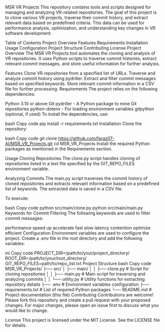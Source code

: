 MSR VR Projects
This repository contains tools and scripts designed for managing and analyzing VR-related repositories. The goal of this project is to clone various VR projects, traverse their commit history, and extract relevant data based on predefined criteria. This data can be used for performance analysis, optimization, and understanding key changes in VR software development.

Table of Contents
Project Overview
Features
Requirements
Installation
Usage
Configuration
Project Structure
Contributing
License
Project Overview
The MSR VR Projects tool automates the cloning and analysis of VR repositories. It uses Python scripts to traverse commit histories, extract relevant commit messages, and store useful information for further analysis.

Features
Clone VR repositories from a specified list of URLs.
Traverse and analyze commit history using pydriller.
Extract and filter commit messages based on specified keywords.
Store relevant commit information in a CSV file for further processing.
Requirements
The project relies on the following dependencies:

Python 3.10 or above
Git
pydriller - A Python package to mine Git repositories
python-dotenv - For loading environment variables
gitpython (optional, if used)
To install the dependencies, use:

bash
Copy code
pip install -r requirements.txt
Installation
Clone the repository:

bash
Copy code
git clone https://github.com/faraz07-AI/MSR_VR_Projects.git
cd MSR_VR_Projects
Install the required Python packages as mentioned in the Requirements section.

Usage
Cloning Repositories
The clone.py script handles cloning of repositories listed in a text file specified by the GIT_REPO_FILES environment variable.

Analyzing Commits
The main.py script traverses the commit history of cloned repositories and extracts relevant information based on a predefined list of keywords. The extracted data is saved in a CSV file.

To execute:

bash
Copy code
python src/main/clone.py
python src/main/main.py
Keywords for Commit Filtering
The following keywords are used to filter commit messages:

performance
speed up
accelerate
fast
slow
latency
contention
optimize
efficient
Configuration
Environment variables are used to configure the project. Create a .env file in the root directory and add the following variables:

ini
Copy code
PROJECT_DIR=/path/to/your/project_directory/
ROOT_DIR=/path/to/your/root_directory/
GIT_REPO_FILES=path/to/repo_list.txt
Project Structure
bash
Copy code
MSR_VR_Projects/
├── src/
│   ├── main/
│   │   ├── clone.py        # Script for cloning repositories
│   │   ├── main.py         # Main script for traversing and analyzing commits
│   │   └── utility.py      # Utility functions for extracting repository details
├── .env                    # Environment variables configuration
├── requirements.txt        # List of required Python packages
└── README.md               # Project documentation (this file)
Contributing
Contributions are welcome! Please fork this repository and create a pull request with your proposed changes. For major changes, please open an issue first to discuss what you would like to change.

License
This project is licensed under the MIT License. See the LICENSE file for details.

